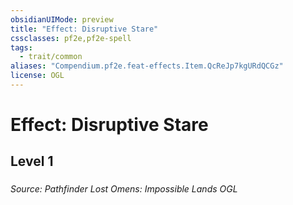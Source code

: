 ```yaml
---
obsidianUIMode: preview
title: "Effect: Disruptive Stare"
cssclasses: pf2e,pf2e-spell
tags:
  - trait/common
aliases: "Compendium.pf2e.feat-effects.Item.QcReJp7kgURdQCGz"
license: OGL
---
```

# Effect: Disruptive Stare
## Level 1
### 








*Source: Pathfinder Lost Omens: Impossible Lands*
*OGL*